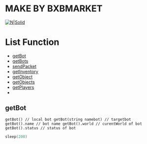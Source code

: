 # MAKE BY BXBMARKET

[![N|Solid](https://bxbmarket.com/wp-content/uploads/2022/01/LOGO-300x111.png)]()

# List Function
* [getBot](#getbot)
* [getBots](#getbots)
* [sendPacket](#sendpacket)
* [getInventory](#getinventory)
* [getObject](#getobject)
* [getObjects](#getobjects)
* [getPlayers]()
* 

## getBot
`getBot() // local bot
getBot(string namebot) // targetbot
getBot().name // bot name
getBot().world // curentWorld of bot
getBot().status // status of bot`

```lua
sleep(200)
```
